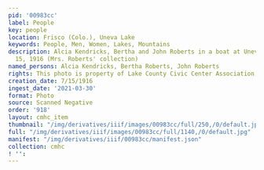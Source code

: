 ```yaml
---
pid: '00983cc'
label: People
key: people
location: Frisco (Colo.), Uneva Lake
keywords: People, Men, Women, Lakes, Mountains
description: Alcia Kendricks, Bertha and John Roberts in a boat at Uneva Lake, July
  15, 1916 (Mrs. Roberts' collection)
named_persons: Alcia Kendricks, Bertha Roberts, John Roberts
rights: This photo is property of Lake County Civic Center Association.
creation_date: 7/15/1916
ingest_date: '2021-03-30'
format: Photo
source: Scanned Negative
order: '918'
layout: cmhc_item
thumbnail: "/img/derivatives/iiif/images/00983cc/full/250,/0/default.jpg"
full: "/img/derivatives/iiif/images/00983cc/full/1140,/0/default.jpg"
manifest: "/img/derivatives/iiif/00983cc/manifest.json"
collection: cmhc
! '': 
---
```

